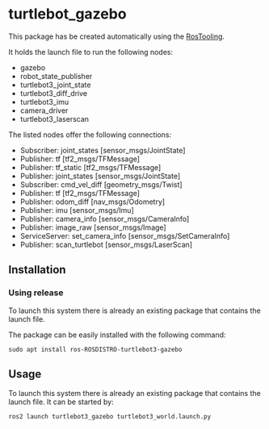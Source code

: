 # turtlebot_gazebo

This package has be created automatically using the [RosTooling](https://github.com/ipa320/RosTooling).


It holds the launch file to run the following nodes:
- gazebo
- robot_state_publisher
- turtlebot3_joint_state
- turtlebot3_diff_drive
- turtlebot3_imu
- camera_driver
- turtlebot3_laserscan

The listed nodes offer the following connections:
- Subscriber: joint_states [sensor_msgs/JointState]
- Publisher: tf [tf2_msgs/TFMessage]
- Publisher: tf_static [tf2_msgs/TFMessage]
- Publisher: joint_states [sensor_msgs/JointState]
- Subscriber: cmd_vel_diff [geometry_msgs/Twist]
- Publisher: tf [tf2_msgs/TFMessage]
- Publisher: odom_diff [nav_msgs/Odometry]
- Publisher: imu [sensor_msgs/Imu]
- Publisher: camera_info [sensor_msgs/CameraInfo]
- Publisher: image_raw [sensor_msgs/Image]
- ServiceServer: set_camera_info [sensor_msgs/SetCameraInfo]
- Publisher: scan_turtlebot [sensor_msgs/LaserScan]

## Installation

### Using release

To launch this system there is already an existing package that contains the launch file.

The package can be easily installed with the following command:

```
sudo apt install ros-ROSDISTRO-turtlebot3-gazebo
```



## Usage

To launch this system there is already an existing package that contains the launch file. It can be started by:

```
ros2 launch turtlebot3_gazebo turtlebot3_world.launch.py 
```


